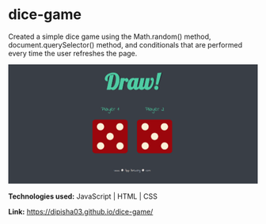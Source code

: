 # dice-game

Created a simple dice game using the Math.random() method, document.querySelector() method, and conditionals that are performed every time the user refreshes the page. 

 ![Alt text](https://raw.githubusercontent.com/dipisha03/dice-game/master/images/preview.png "dice-game")

**Technologies used:** JavaScript | HTML | CSS 

**Link:** https://dipisha03.github.io/dice-game/
